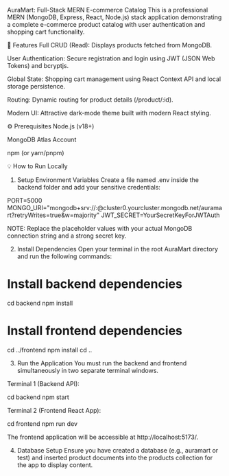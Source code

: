 AuraMart: Full-Stack MERN E-commerce Catalog
This is a professional MERN (MongoDB, Express, React, Node.js) stack application demonstrating a complete e-commerce product catalog with user authentication and shopping cart functionality.

🚀 Features
Full CRUD (Read): Displays products fetched from MongoDB.

User Authentication: Secure registration and login using JWT (JSON Web Tokens) and bcryptjs.

Global State: Shopping cart management using React Context API and local storage persistence.

Routing: Dynamic routing for product details (/product/:id).

Modern UI: Attractive dark-mode theme built with modern React styling.

⚙️ Prerequisites
Node.js (v18+)

MongoDB Atlas Account

npm (or yarn/pnpm)

💡 How to Run Locally
1. Setup Environment Variables
Create a file named .env inside the backend folder and add your sensitive credentials:

PORT=5000
MONGO_URI="mongodb+srv://<YourUsername>:<YourPassword>@cluster0.yourcluster.mongodb.net/auramart?retryWrites=true&w=majority"
JWT_SECRET=YourSecretKeyForJWTAuth

NOTE: Replace the placeholder values with your actual MongoDB connection string and a strong secret key.

2. Install Dependencies
Open your terminal in the root AuraMart directory and run the following commands:

# Install backend dependencies
cd backend
npm install

# Install frontend dependencies
cd ../frontend
npm install
cd ..

3. Run the Application
You must run the backend and frontend simultaneously in two separate terminal windows.

Terminal 1 (Backend API):

cd backend
npm start

Terminal 2 (Frontend React App):

cd frontend
npm run dev

The frontend application will be accessible at http://localhost:5173/.

4. Database Setup
Ensure you have created a database (e.g., auramart or test) and inserted product documents into the products collection for the app to display content.